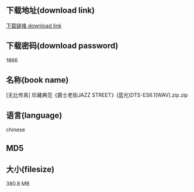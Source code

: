 ## 下载地址(download link)
[下载链接 download link](https://voluble-croquembouche-d321dc.netlify.app/?s=%5B%E6%97%A0%E6%AF%94%E4%BC%A0%E7%9C%9F%5D++%E7%8F%8D%E8%97%8F%E5%85%B8%E8%8C%83%E3%80%8A%E7%88%B5%E5%A3%AB%E8%80%81%E8%A1%97JAZZ+STREET%E3%80%8B%28%E8%93%9D%E5%85%89%29DTS-ES6.1%5BWAV%5D.zip)

## 下载密码(download password)
1866

## 名称(book name)
[无比传真]  珍藏典范《爵士老街JAZZ STREET》(蓝光)DTS-ES6.1[WAV].zip.zip

## 语言(language)
chinese

## MD5


## 大小(filesize)
380.8 MB
